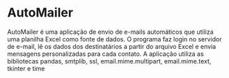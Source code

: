 # AutoMailer
 AutoMailer é uma aplicação de envio de e-mails automáticos que utiliza uma planilha Excel como fonte de dados. O programa faz login no servidor de e-mail, lê os dados dos destinatários a partir do arquivo Excel e envia mensagens personalizadas para cada contato. A aplicação utiliza as bibliotecas pandas, smtplib, ssl, email.mime.multipart, email.mime.text, tkinter e time
